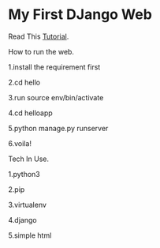 # My First DJango Web

Read This [Tutorial](https://scotch.io/tutorials/build-your-first-python-and-django-application#toc-urls-templates).

How to run the web.

1.install the requirement first 

2.cd hello 

3.run source env/bin/activate 

4.cd helloapp 

5.python manage.py runserver 

6.voila!



Tech In Use.

1.python3 

2.pip 

3.virtualenv 

4.django 

5.simple html

